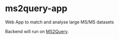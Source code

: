 # ms2query-app
Web App to match and analyse large MS/MS datasets


Backend will run on [MS2Query](https://github.com/iomega/ms2query).

